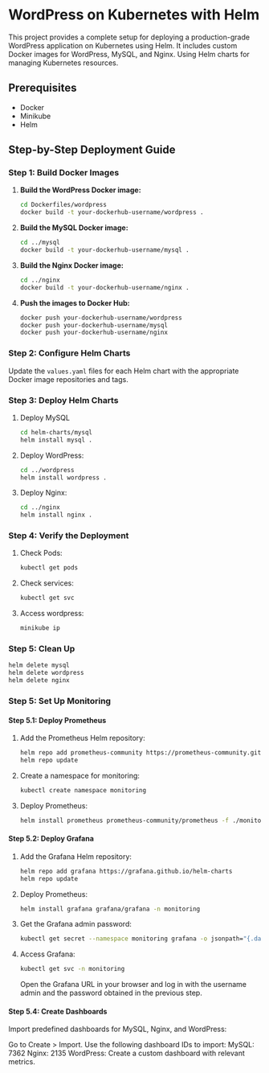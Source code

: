 # WordPress on Kubernetes with Helm

This project provides a complete setup for deploying a production-grade WordPress application on Kubernetes using Helm. It includes custom Docker images for WordPress, MySQL, and Nginx. Using Helm charts for managing Kubernetes resources.



## Prerequisites

- Docker
- Minikube
- Helm

## Step-by-Step Deployment Guide

### Step 1: Build Docker Images

1. **Build the WordPress Docker image:**
    ```sh
    cd Dockerfiles/wordpress
    docker build -t your-dockerhub-username/wordpress .
    ```

2. **Build the MySQL Docker image:**
    ```sh
    cd ../mysql
    docker build -t your-dockerhub-username/mysql .
    ```

3. **Build the Nginx Docker image:**
    ```sh
    cd ../nginx
    docker build -t your-dockerhub-username/nginx .
    ```

4. **Push the images to Docker Hub:**
    ```sh
    docker push your-dockerhub-username/wordpress
    docker push your-dockerhub-username/mysql
    docker push your-dockerhub-username/nginx
    ```

### Step 2: Configure Helm Charts

Update the `values.yaml` files for each Helm chart with the appropriate Docker image repositories and tags.

### Step 3: Deploy Helm Charts

1. Deploy MySQL
   ```sh
   cd helm-charts/mysql
   helm install mysql .
   ```
   
2. Deploy WordPress:
   ```sh
   cd ../wordpress
   helm install wordpress .
   ```
   
3. Deploy Nginx:
   ```sh
   cd ../nginx
   helm install nginx .
   ```
   
### Step 4: Verify the Deployment

1. Check Pods:
   ```sh
   kubectl get pods
   ```
   
2. Check services:
   ```sh
   kubectl get svc
   ```
   
3. Access wordpress:
   ```sh
   minikube ip
   ```
   
### Step 5: Clean Up
   ```sh
   helm delete mysql
   helm delete wordpress
   helm delete nginx
   ```
### Step 5: Set Up Monitoring
#### Step 5.1: Deploy Prometheus

1. Add the Prometheus Helm repository:
   ```sh
   helm repo add prometheus-community https://prometheus-community.github.io/helm-charts
   helm repo update
   ```
2. Create a namespace for monitoring:
   ```sh
   kubectl create namespace monitoring
   ```
3. Deploy Prometheus:
   ```sh
   helm install prometheus prometheus-community/prometheus -f ./monitoring/prometheus/values.yaml
   ```

#### Step 5.2: Deploy Grafana

1. Add the Grafana Helm repository:
   ```sh
   helm repo add grafana https://grafana.github.io/helm-charts
   helm repo update
   ```
2. Deploy Prometheus:
   ```sh
   helm install grafana grafana/grafana -n monitoring
   ```
3. Get the Grafana admin password:
   ```sh
   kubectl get secret --namespace monitoring grafana -o jsonpath="{.data.admin-password}" | base64 --decode ; echo
   ```
4. Access Grafana:
   ```sh
   kubectl get svc -n monitoring
   ```
   Open the Grafana URL in your browser and log in with the username admin and the password obtained in the previous step.

#### Step 5.4: Create Dashboards
Import predefined dashboards for MySQL, Nginx, and WordPress:

Go to Create > Import.
Use the following dashboard IDs to import:
MySQL: 7362
Nginx: 2135
WordPress: Create a custom dashboard with relevant metrics.   
   


